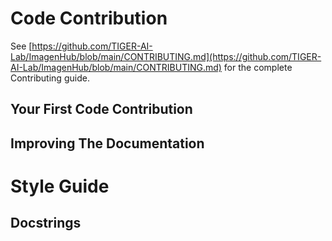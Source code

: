 # Code Contribution

See [https://github.com/TIGER-AI-Lab/ImagenHub/blob/main/CONTRIBUTING.md](https://github.com/TIGER-AI-Lab/ImagenHub/blob/main/CONTRIBUTING.md) for the complete Contributing guide.

## Your First Code Contribution

## Improving The Documentation

# Style Guide

## Docstrings

